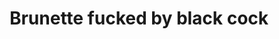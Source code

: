 ---
layout: post
title: Brunette fucked by black cock
duration: '16:25'
view: 125
rate: 2
video: 'https://flashservice.xvideos.com/embedframe/25702353'
category: 
 - black
tags: 
 - big-black-cock
priority: 0.9
changefreq: daily
---